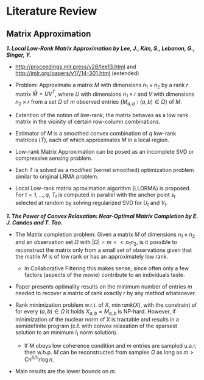 # Literature Review

## Matrix Approximation

***1. Local Low-Rank Matrix Approximation by Lee, J., Kim, S., Lebanon, G., Singer, Y.***   

- http://proceedings.mlr.press/v28/lee13.html and http://jmlr.org/papers/v17/14-301.html (extended)

- Problem: Approximate a matrix $M$ with dimensions $n_1 \times n_2$ by a rank $r$ matrix $\hat{M} = U V^T$, where
$U$ with dimensions $n_1 \times r$ and $V$ with dimensions $n_2 \times r$ from a set $\Omega$ of $m$ observed entries 
$\{M_{a, b} : (a, b) \in \Omega \}$ of $M$.

- Extention of the notion of low-rank, the matrix behaves as a low rank matrix in the vicinity of certain row-column 
combinations.

- Estimator of $M$ is a smoothed convex combination of $q$ low-rank matrices ($T$), each of which approximates $M$ in a local region.

- Low-rank Matrix Approximation can be posed as an incomplete SVD or compressive sensing problem. 

- Each $T$ is solved as a modified (kernel smoothed) optimization problem similar to original LRMA problem.

- Local Low-rank matrix aproximation algorithm (LLORMA) is proposed. For $t = 1, \ldots, q$, $T_t$ is computed in 
parallel with the anchor point $s_t$ selected at random by solving regularized SVD for $U_t$ and $V_t$. 

***1. The Power of Convex Relaxation: Near-Optimal Matrix Completion by E. J. Candes and T. Tao.***

- The Matrix completion problem: Given a matrix $M$ of dimensions $n_1 \times n_2$ and an observation set $\Omega$ with
$|\Omega| = m << n_1 n_2$, is it possible to reconstruct the matrix only from a small set of observations given that the
matrix $M$ is of low rank or has an approximately low rank.

    - In Collaborative Filtering this makes sense, since often only a few factors (aspects of the movie) contribute to an
    individuals taste.

- Paper presents optimality results on the minimum number of entries $m$ needed to recover a matrix of rank exactly $r$
by any method whatsoever.

- Rank minimization problem w.r.t. of $X$, $\min rank(X)$, with the constraint of for every $(a, b) \in \Omega$ it 
holds $X_{a, b} = M_{a, b}$ is NP-hard. However, if minimization of the nuclear norm of $X$ is tractable and results
in a semidefinite program (c.f. with convex relaxation of the sparsest solution to an minimum $l_1$ norm solution).
    
    - If M obeys low coherence condition and $m$ entries are sampled u.a.r, then w.h.p. $M$ can be reconstructed from samples
    $\Omega$ as long as $m > C n^{6/5} r \log n$.
    
- Main results are the lower bounds on $m$.

  
